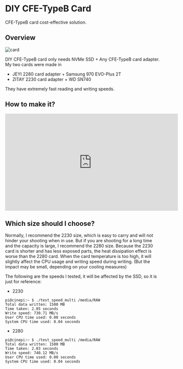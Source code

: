 # DIY CFE-TypeB Card

CFE-TypeB card cost-effective solution.

## Overview

![card](/card.jpg)

DIY CFE-TypeB card only needs NVMe SSD + Any CFE-TypeB card adapter. My two cards were made in

- JEYI 2280 card adapter + Samsung 970 EVO-Plus 2T 
- ZITAY 2230 card adapter + WD SN740 

They have extremely fast reading and writing speeds.

## How to make it?

<iframe width="560" height="315" src="https://www.youtube.com/embed/7wKL-6GBSw8?si=lHNireKPicTYYE7-" title="YouTube video player" frameborder="0" allow="accelerometer; autoplay; clipboard-write; encrypted-media; gyroscope; picture-in-picture; web-share" referrerpolicy="strict-origin-when-cross-origin" allowfullscreen></iframe>

## Which size should I choose?

Normally, I recommend the 2230 size, which is easy to carry and will not hinder your shooting when in use. But if you are shooting for a long time and the capacity is large, I recommend the 2280 size. Because the 2230 card is shorter and has less exposed parts, the heat dissipation effect is worse than the 2280 card. When the card temperature is too high, it will slightly affect the CPU usage and writing speed during writing. (But the impact may be small, depending on your cooling measures)

The following are the speeds I tested, it will be affected by the SSD, so it is just for reference: 

- 2230

```shell
pi@cinepi:~ $ ./test_speed_multi /media/RAW
Total data written: 1500 MB
Time taken: 2.05 seconds
Write speed: 730.71 MB/s
User CPU time used: 0.00 seconds
System CPU time used: 0.04 seconds
```

- 2280

```shell
pi@cinepi:~ $ ./test_speed_multi /media/RAW
Total data written: 1500 MB
Time taken: 2.03 seconds
Write speed: 740.12 MB/s
User CPU time used: 0.00 seconds
System CPU time used: 0.04 seconds
```
